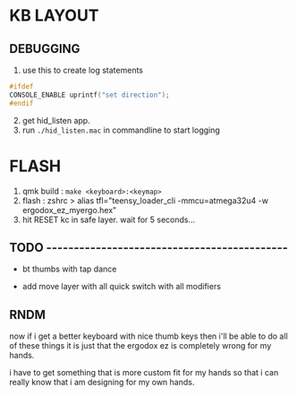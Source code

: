 # KB LAYOUT

## DEBUGGING

1. use this to create log statements

```C
#ifdef
CONSOLE_ENABLE uprintf("set direction");
#endif
```

2. get hid_listen app.
3. run `./hid_listen.mac` in commandline to start logging

# FLASH

1. qmk build : `make <keyboard>:<keymap>`
2. flash : zshrc > alias tfl="teensy_loader_cli -mmcu=atmega32u4 -w ergodox_ez_myergo.hex"
3. hit RESET kc in safe layer. wait for 5 seconds...

## TODO --------------------------------------------

- bt thumbs with tap dance

- add move layer with all quick switch with all modifiers

## RNDM

now if i get a better keyboard with nice thumb keys then i'll be able to
do all of these things
it is just that the ergodox ez is completely wrong for my hands.

i have to get something that is more custom fit for my hands
so that i can really know that i am designing for my own hands.
